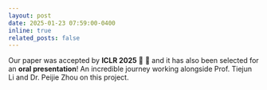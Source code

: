 ```yaml
---
layout: post
date: 2025-01-23 07:59:00-0400
inline: true
related_posts: false
---
```


Our paper was accepted by **ICLR 2025** :tada: :tada: and it has also been selected for an **oral presentation**! An incredible journey working alongside Prof. Tiejun Li and Dr. Peijie Zhou on this project. 